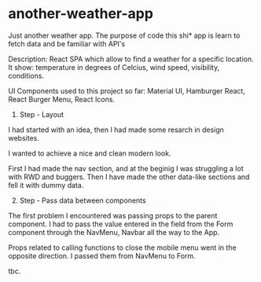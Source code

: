 # another-weather-app

Just another weather app. The purpose of code this shi\* app is learn to fetch data and be familiar with API's

Description: React SPA which allow to find a weather for a specific location. It show: temperature in degrees of Celcius, wind speed, visibility, conditions.

UI Components used to this project so far: Material UI, Hamburger React, React Burger Menu, React Icons.

1. Step - Layout

I had started with an idea, then I had made some resarch in design websites.

I wanted to achieve a nice and clean modern look.

First I had made the nav section, and at the beginig I was struggling a lot with RWD and buggers. Then I have made the other data-like sections and fell it with dummy data.

2. Step - Pass data between components

The first problem I encountered was passing props to the parent component. I had to pass the value entered in the field from the Form component through the NavMenu, Navbar all the way to the App.

Props related to calling functions to close the mobile menu went in the opposite direction. I passed them from NavMenu to Form.

tbc.
